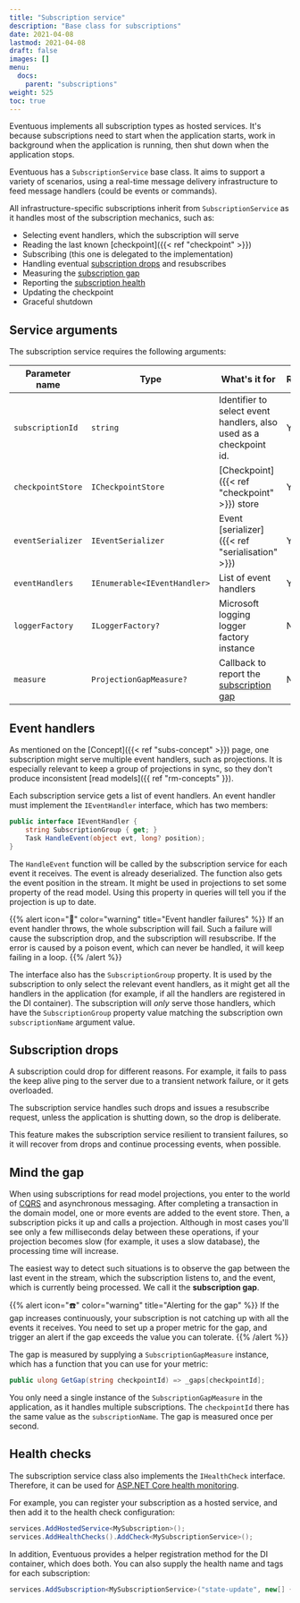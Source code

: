 ```yaml
---
title: "Subscription service"
description: "Base class for subscriptions"
date: 2021-04-08
lastmod: 2021-04-08
draft: false
images: []
menu:
  docs:
    parent: "subscriptions"
weight: 525
toc: true
---
```


Eventuous implements all subscription types as hosted services. It's because subscriptions need to start when the application starts, work in background when the application is running, then shut down when the application stops.

Eventuous has a `SubscriptionService` base class. It aims to support a variety of scenarios, using a real-time message delivery infrastructure to feed message handlers (could be events or commands).

All infrastructure-specific subscriptions inherit from `SubscriptionService` as it handles most of the subscription mechanics, such as:

- Selecting event handlers, which the subscription will serve
- Reading the last known [checkpoint]({{< ref "checkpoint" >}})
- Subscribing (this one is delegated to the implementation)
- Handling eventual [subscription drops](#subscription-drops) and resubscribes
- Measuring the [subscription gap](#mind-the-gap)
- Reporting the [subscription health](#health-checks)
- Updating the checkpoint
- Graceful shutdown

## Service arguments

The subscription service requires the following arguments:

| Parameter name | Type | What's it for | Required |
| -------------- | ---- | ------------- | -------- |
| `subscriptionId` | `string` | Identifier to select event handlers, also used as a checkpoint id. | Yes |
| `checkpointStore` | `ICheckpointStore` | [Checkpoint]({{< ref "checkpoint" >}}) store | Yes |
| `eventSerializer` | `IEventSerializer` | Event [serializer]({{< ref "serialisation" >}}) | Yes |
| `eventHandlers` | `IEnumerable<IEventHandler>` | List of event handlers | Yes |
| `loggerFactory` | `ILoggerFactory?` | Microsoft logging logger factory instance | No |
| `measure` | `ProjectionGapMeasure?` | Callback to report the [subscription gap](#mind-the-gap) | No |

## Event handlers

As mentioned on the [Concept]({{< ref "subs-concept" >}}) page, one subscription might serve multiple event handlers, such as projections. It is especially relevant to keep a group of projections in sync, so they don't produce inconsistent [read models]({{ ref "rm-concepts" }}).

Each subscription service gets a list of event handlers. An event handler must implement the `IEventHandler` interface, which has two members:

```csharp
public interface IEventHandler {
    string SubscriptionGroup { get; }
    Task HandleEvent(object evt, long? position);
}
```

The `HandleEvent` function will be called by the subscription service for each event it receives. The event is already deserialized. The function also gets the event position in the stream. It might be used in projections to set some property of the read model. Using this property in queries will tell you if the projection is up to date.

{{% alert icon="👻" color="warning" title="Event handler failures" %}}
If an event handler throws, the whole subscription will fail. Such a failure will cause the subscription drop, and the subscription will resubscribe. If the error is caused by a poison event, which can never be handled, it will keep failing in a loop.
{{% /alert %}}

The interface also has the `SubscriptionGroup` property. It is used by the subscription to only select the relevant event handlers, as it might get all the handlers in the application (for example, if all the handlers are registered in the DI container). The subscription will _only_ serve those handlers, which have the `SubscriptionGroup` property value matching the subscription own `subscriptionName` argument value.

## Subscription drops

A subscription could drop for different reasons. For example, it fails to pass the keep alive ping to the server due to a transient network failure, or it gets overloaded.

The subscription service handles such drops and issues a resubscribe request, unless the application is shutting down, so the drop is deliberate.

This feature makes the subscription service resilient to transient failures, so it will recover from drops and continue processing events, when possible.

## Mind the gap

When using subscriptions for read model projections, you enter to the world of [CQRS](https://zimarev.com/blog/event-sourcing/cqrs/) and asynchronous messaging. After completing a transaction in the domain model, one or more events are added to the event store. Then, a subscription picks it up and calls a projection. Although in most cases you'll see only a few milliseconds delay between these operations, if your projection becomes slow (for example, it uses a slow database), the processing time will increase.

The easiest way to detect such situations is to observe the gap between the last event in the stream, which the subscription listens to, and the event, which is currently being processed. We call it the **subscription gap**.

{{% alert icon="☎️" color="warning" title="Alerting for the gap" %}}
If the gap increases continuously, your subscription is not catching up with all the events it receives. You need to set up a proper metric for the gap, and trigger an alert if the gap exceeds the value you can tolerate.
{{% /alert %}}

The gap is measured by supplying a `SubscriptionGapMeasure` instance, which has a function that you can use for your metric:

```csharp
public ulong GetGap(string checkpointId) => _gaps[checkpointId];
```

You only need a single instance of the `SubscriptionGapMeasure` in the application, as it handles multiple subscriptions. The `checkpointId` there has the same value as the `subscriptionName`. The gap is measured once per second.

## Health checks

The subscription service class also implements the `IHealthCheck` interface. Therefore, it can be used for [ASP.NET Core health monitoring](https://docs.microsoft.com/en-us/aspnet/core/host-and-deploy/health-checks?view=aspnetcore-5.0).

For example, you can register your subscription as a hosted service, and then add it to the health check configuration:

```csharp
services.AddHostedService<MySubscription>();
services.AddHealthChecks().AddCheck<MySubscriptionService>();
```

In addition, Eventuous provides a helper registration method for the DI container, which does both. You can also supply the health name and tags for each subscription:

```csharp
services.AddSubscription<MySubscriptionService>("state-update", new[] {"esdb"});
```
